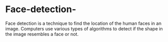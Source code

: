 # Face-detection-
Face detection is a technique to find the location of the human faces in an image.  Computers use various types of algorithms to detect if the shape in the image resembles a face or not.
